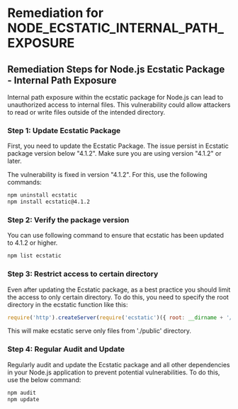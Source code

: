# Remediation for NODE_ECSTATIC_INTERNAL_PATH_EXPOSURE

## Remediation Steps for Node.js Ecstatic Package - Internal Path Exposure

Internal path exposure within the ecstatic package for Node.js can lead to unauthorized access to internal files. This vulnerability could allow attackers to read or write files outside of the intended directory. 

### Step 1: Update Ecstatic Package 

First, you need to update the Ecstatic Package. The issue persist in Ecstatic package version below "4.1.2". Make sure you are using version "4.1.2" or later.

The vulnerability is fixed in version "4.1.2". For this, use the following commands:

```bash
npm uninstall ecstatic
npm install ecstatic@4.1.2
```

### Step 2: Verify the package version 
You can use following command to ensure that ecstatic has been updated to 4.1.2 or higher. 

```bash
npm list ecstatic
```

### Step 3: Restrict access to certain directory
Even after updating the Ecstatic package, as a best practice you should limit the access to only certain directory. To do this, you need to specify the root directory in the ecstatic function like this:

```javascript
require('http').createServer(require('ecstatic')({ root: __dirname + '/public' })).listen(8080);
```
This will make ecstatic serve only files from './public' directory.

### Step 4: Regular Audit and Update
Regularly audit and update the Ecstatic package and all other dependencies in your Node.js application to prevent potential vulnerabilities. To do this, use the below command:

```bash
npm audit
npm update
```